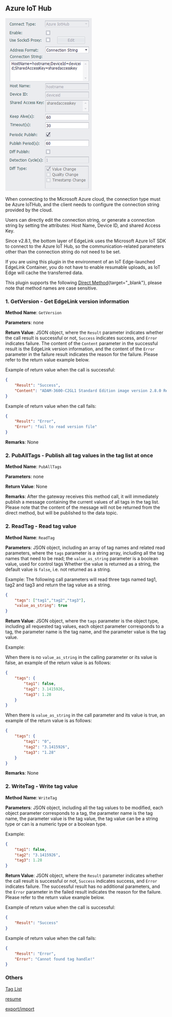 
## Azure IoT Hub

![](MQTT_azureconnect.png)

When connecting to the Microsoft Azure cloud, the connection type must be Azure IoTHub, and the client needs to configure the connection string provided by the cloud.

Users can directly edit the connection string, or generate a connection string by setting the attributes: Host Name, Device ID, and shared Access Key.

Since v2.8.1, the bottom layer of EdgeLink uses the Microsoft Azure IoT SDK to connect to the Azure IoT Hub, so the communication-related parameters other than the connection string do not need to be set.

If you are using this plugin in the environment of an IoT Edge-launched EdgeLink Container, you do not have to enable resumable uploads, as IoT Edge will cache the transferred data.

This plugin supports the following [Direct Method](https://docs.microsoft.com/en-us/azure/iot-hub/iot-hub-devguide-direct-methods){target="_blank"}, please note that method names are case sensitive.

### 1. GetVersion - Get EdgeLink version information

**Method Name**: `GetVersion`

**Parameters**: none

**Return Value**: JSON object, where the `Result` parameter indicates whether the call result is successful or not, `Success` indicates success, and `Error` indicates failure. The content of the `Content` parameter in the successful result is the EdgeLink version information, and the content of the `Error` parameter in the failure result indicates the reason for the failure. Please refer to the return value example below.

Example of return value when the call is successful:
````json
{
	"Result": "Success",
	"Content": "ADAM-3600-C2GL1 Standard Edition image version 2.8.0 Release Dec 29 2021"
}
````

Example of return value when the call fails:
````json
{
	"Result": "Error",
	"Error": "fail to read version file"
}
````

**Remarks**: None

### 2. PubAllTags - Publish all tag values ​​in the tag list at once

**Method Name**: `PubAllTags`

**Parameters**: none

**Return Value**: None

**Remarks**: After the gateway receives this method call, it will immediately publish a message containing the current values ​​of all tags in the tag list. Please note that the content of the message will not be returned from the direct method, but will be published to the data topic.


### 2. ReadTag - Read tag value

**Method Name**: `ReadTag`

**Parameters**: JSON object, including an array of tag names and related read parameters, where the `tags` parameter is a string array, including all the tag names that need to be read; the `value_as_string` parameter is a boolean value, used for control tags Whether the value is returned as a string, the default value is `false`, i.e. not returned as a string.

Example: The following call parameters will read three tags named tag1, tag2 and tag3 and return the tag value as a string.
````json
{
	"tags": ["tag1","tag2","tag3"],
	"value_as_string": true
}
````

**Return Value**: JSON object, where the `tags` parameter is the object type, including all requested tag values, each object parameter corresponds to a tag, the parameter name is the tag name, and the parameter value is the tag value.

Example:

When there is no `value_as_string` in the calling parameter or its value is false, an example of the return value is as follows:
````json
{
	"tags": {
		"tag1": false,
		"tag2": 3.1415926,
		"tag3": 1.28
	}
}
````

When there is `value_as_string` in the call parameter and its value is true, an example of the return value is as follows:
````json
{
	"tags": {
		"tag1": "0",
		"tag2": "3.1415926",
		"tag3": "1.28"
	}
}
````

**Remarks**: None

### 2. WriteTag - Write tag value

**Method Name**: `WriteTag`

**Parameters**: JSON object, including all the tag values ​​to be modified, each object parameter corresponds to a tag, the parameter name is the tag name, the parameter value is the tag value, the tag value can be a string type or can is a numeric type or a boolean type.

Example:
````json
{
	"tag1": false,
	"tag2": "3.1415926",
	"tag3": 1.28
}
````

**Return Value**: JSON object, where the `Result` parameter indicates whether the call result is successful or not, `Success` indicates success, and `Error` indicates failure. The successful result has no additional parameters, and the `Error` parameter in the failed result indicates the reason for the failure. Please refer to the return value example below.

Example of return value when the call is successful:
````json
{
	"Result": "Success"
}
````

Example of return value when the call fails:
````json
{
	"Result": "Error",
	"Error": "Cannot found tag handle!"
}
````

### Others

[Tag List](./others/TagList_Setting.html)

[resume](./others/resume.html)

[export/import](./others/excel.html)
